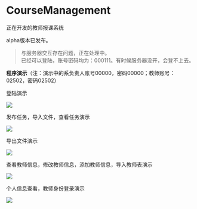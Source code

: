 # CourseManagement

正在开发的教师报课系统  

alpha版本已发布。

> 与服务器交互存在问题，正在处理中。  
> 已经可以登陆，账号密码均为：000111。有时候服务器没开，会登不上去。  


**程序演示**（注：演示中的系负责人账号00000，密码00000；教师账号：02502，密码02502）

登陆演示

![](http://images2015.cnblogs.com/blog/810210/201511/810210-20151117143157952-1491872849.gif)


发布任务，导入文件，查看任务演示

![](http://images2015.cnblogs.com/blog/810210/201511/810210-20151117142305968-1632235786.gif)

导出文件演示

![](http://images2015.cnblogs.com/blog/810210/201511/810210-20151117143314593-1238233153.gif)

查看教师信息，修改教师信息，添加教师信息，导入教师表演示

![](http://images2015.cnblogs.com/blog/810210/201511/810210-20151117142658655-1887917693.gif)

个人信息查看，教师身份登录演示

![](http://images2015.cnblogs.com/blog/810210/201511/810210-20151117142951390-20140633.gif)